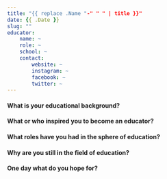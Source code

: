 ```yaml
---
title: "{{ replace .Name "-" " " | title }}"
date: {{ .Date }}
slug: ""
educator:
    name: ~
    role: ~
    school: ~
    contact:
        website: ~
        instagram: ~
        facebook: ~
        twitter: ~
---
```


#### What is your educational background?

#### What or who inspired you to become an educator?

#### What roles have you had in the sphere of education?

#### Why are you still in the field of education?

#### One day what do you hope for?
